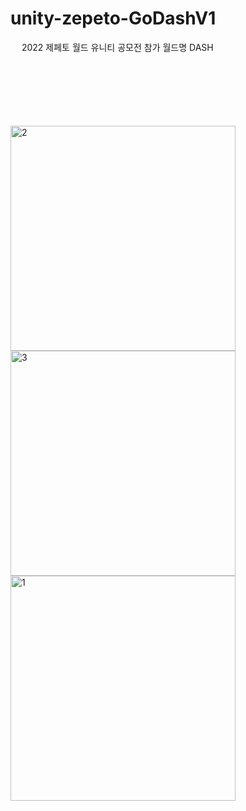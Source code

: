 # unity-zepeto-GoDashV1
 
2022 제페토 월드 유니티 공모전 참가 월드명 DASH
<br/>
<br/>
<br/>
<br/>
<br/>
<br/>
<br/>

<img width="360" alt="2" src="https://github.com/ssm00/unity-zepeto-GoDashV1/assets/97657265/a0982a5d-ae0f-4c24-820b-fd48c9f9acf2">
<img width="360" alt="3" src="https://github.com/ssm00/unity-zepeto-GoDashV1/assets/97657265/f21893bc-24a2-4daf-ad06-000dd2ed3a4d">
<img width="360" alt="1" src="https://github.com/ssm00/unity-zepeto-GoDashV1/assets/97657265/732a837a-96ee-4d1b-926e-155a923f4e79">


<br/>

  <br/>
  <br/>
  <br/>
  <br/>
  <br/>

  
  
